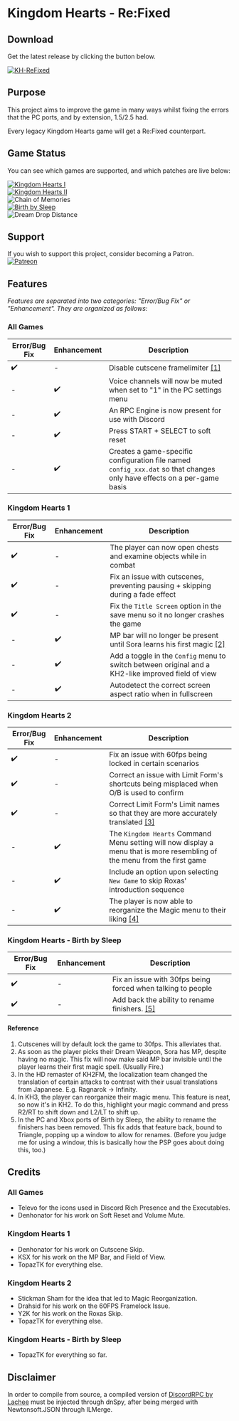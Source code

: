 # Kingdom Hearts - Re:Fixed

## Download

Get the latest release by clicking the button below.

[![KH-ReFixed](https://img.shields.io/badge/KH--ReFixed-Download-blue.svg)](https://github.com/TopazTK/KH-ReFixed/releases)
## Purpose

This project aims to improve the game in many ways whilst fixing the errors that the PC ports, and by extension, 1.5/2.5 had.  
  
Every legacy Kingdom Hearts game will get a Re:Fixed counterpart.

## Game Status

You can see which games are supported, and which patches are live below:
  
[![Kingdom Hearts I](https://img.shields.io/badge/Kingdom%20Hearts%20I-Live!-brightgreen)](https://github.com/TopazTK/KH-ReFixed/tree/mother/KH1)  
[![Kingdom Hearts II](https://img.shields.io/badge/Kingdom%20Hearts%20II-Live!-brightgreen)](https://github.com/TopazTK/KH-ReFixed/tree/mother/KH2)  
![Chain of Memories](https://img.shields.io/badge/Chain%20of%20Memories-Not%20Present!-red)  
[![Birth by Sleep](https://img.shields.io/badge/Birth%20by%20Sleep-Work%20in%20Progress!-yellow)](https://github.com/TopazTK/KH-ReFixed/tree/mother/BBS)  
![Dream Drop Distance](https://img.shields.io/badge/Dream%20Drop%20Distance-Not%20Present!-red)  

## Support
If you wish to support this project, consider becoming a Patron.  
[![Patreon](https://img.shields.io/endpoint?url=https%3A%2F%2Fshieldsio-patreon.vercel.app%2Fapi%2F%3Fusername%3Dtopaztk%26type%3Dpatrons)](https://www.patreon.com/topaztk)


## Features

_Features are separated into two categories: "Error/Bug Fix" or "Enhancement". They are organized as follows:_

### All Games

| Error/Bug Fix | Enhancement | Description |
|---------------|-------------|-------------|
| :heavy_check_mark: | - | Disable cutscene framelimiter [[1]](#reference) |
| - | :heavy_check_mark: | Voice channels will now be muted when set to "1" in the PC settings menu |
| - | :heavy_check_mark: | An RPC Engine is now present for use with Discord |
| - | :heavy_check_mark: | Press START + SELECT to soft reset |
| - | :heavy_check_mark: | Creates a game-specific configuration file named `config_xxx.dat` so that changes only have effects on a per-game basis |

### Kingdom Hearts 1

| Error/Bug Fix | Enhancement | Description |
|---------|-------------|-------------|
| :heavy_check_mark: | - | The player can now open chests and examine objects while in combat |
| :heavy_check_mark: | - | Fix an issue with cutscenes, preventing pausing + skipping during a fade effect |
| :heavy_check_mark: | - | Fix the `Title Screen` option in the save menu so it no longer crashes the game |
| - | :heavy_check_mark: | MP bar will no longer be present until Sora learns his first magic [[2]](#reference) | 
| - | :heavy_check_mark: | Add a toggle in the `Config` menu to switch between original and a KH2-like improved field of view |
| - | :heavy_check_mark: | Autodetect the correct screen aspect ratio when in fullscreen |

### Kingdom Hearts 2

| Error/Bug Fix | Enhancement | Description |
|---------|-------------|-------------|
| :heavy_check_mark: | - | Fix an issue with 60fps being locked in certain scenarios | 
| :heavy_check_mark: | - | Correct an issue with Limit Form's shortcuts being misplaced when O/B is used to confirm |
| :heavy_check_mark: | - | Correct Limit Form's Limit names so that they are more accurately translated [[3]](#reference) |
| - | :heavy_check_mark: | The `Kingdom Hearts` Command Menu setting will now display a menu that is more resembling of the menu from the first game |
| - | :heavy_check_mark: | Include an option upon selecting `New Game` to skip Roxas' introduction sequence |
| - | :heavy_check_mark: | The player is now able to reorganize the Magic menu to their liking [[4]](#reference) | 

### Kingdom Hearts - Birth by Sleep

| Error/Bug Fix | Enhancement | Description |
|---------|-------------|-------------|
| :heavy_check_mark: | - | Fix an issue with 30fps being forced when talking to people | 
| :heavy_check_mark: | - | Add back the ability to rename finishers. [[5]](#reference) |

#### Reference

1. Cutscenes will by default lock the game to 30fps. This alleviates that.
2. As soon as the player picks their Dream Weapon, Sora has MP, despite having no magic. This fix will now make said MP bar invisible until the player learns their first magic spell. (Usually Fire.)
3. In the HD remaster of KH2FM, the localization team changed the translation of certain attacks to contrast with their usual translations from Japanese. E.g. Ragnarok -> Infinity.
4. In KH3, the player can reorganize their magic menu. This feature is neat, so now it's in KH2. To do this, highlight your magic command and press R2/RT to shift down and L2/LT to shift up.
5. In the PC and Xbox ports of Birth by Sleep, the ability to rename the finishers has been removed. This fix adds that feature back, bound to Triangle, popping up a window to allow for renames. (Before you judge me for using a window, this is basically how the PSP goes about doing this, too.)

## Credits

### All Games
- Televo for the icons used in Discord Rich Presence and the Executables.
- Denhonator for his work on Soft Reset and Volume Mute.

### Kingdom Hearts 1
- Denhonator for his work on Cutscene Skip.
- KSX for his work on the MP Bar, and Field of View.
- TopazTK for everything else.

### Kingdom Hearts 2
- Stickman Sham for the idea that led to Magic Reorganization.
- Drahsid for his work on the 60FPS Framelock Issue.
- Y2K for his work on the Roxas Skip.
- TopazTK for everything else.

### Kingdom Hearts - Birth by Sleep
- TopazTK for everything so far.

## Disclaimer
In order to compile from source, a compiled version of [DiscordRPC by Lachee](https://github.com/Lachee/discord-rpc-csharp) must be injected through dnSpy, after being merged with Newtonsoft.JSON through ILMerge.

